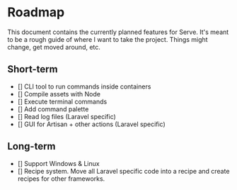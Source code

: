 # Roadmap

This document contains the currently planned features for Serve. It's meant to be a rough guide of where I want to take the project. Things might change, get moved around, etc.

## Short-term

-   [] CLI tool to run commands inside containers
-   [] Compile assets with Node
-   [] Execute terminal commands
-   [] Add command palette
-   [] Read log files (Laravel specific)
-   [] GUI for Artisan + other actions (Laravel specific)

## Long-term

-   [] Support Windows & Linux
-   [] Recipe system. Move all Laravel specific code into a recipe and create recipes for other frameworks.
